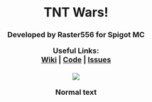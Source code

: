 <h1 align="center">TNT Wars!</h>
<h3 align="center">Developed by Raster556 for Spigot MC</h>
<p align="center">
  <b>Useful Links:</b><br>
  <a href="#">Wiki</a> |
  <a href="#">Code</a> |
  <a href="#">Issues</a>
  <br><br>
  <img src="https://github.com/Raster556/TNT-Wars/blob/master/Logo.png?raw=true">
</p>

Normal text
